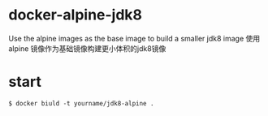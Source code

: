 # docker-alpine-jdk8
Use the alpine images as the base image to build a smaller jdk8 image
使用 alpine 镜像作为基础镜像构建更小体积的jdk8镜像
# start
```shell
$ docker biuld -t yourname/jdk8-alpine .
```
